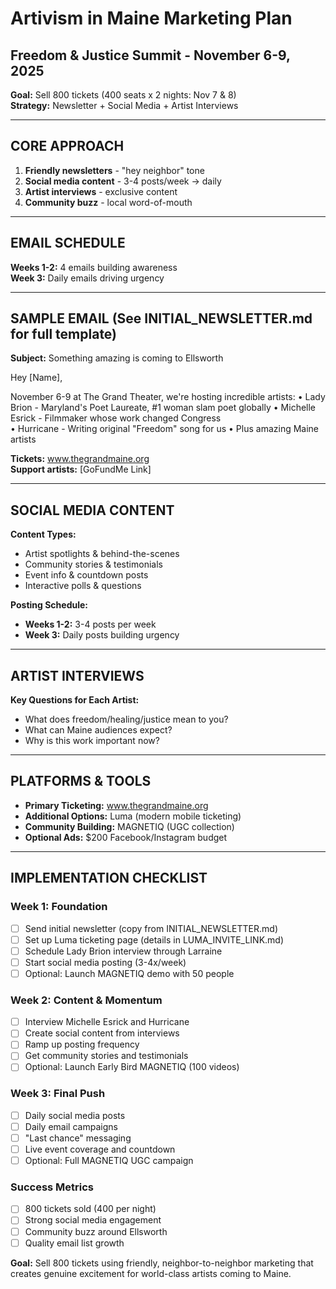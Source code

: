# Artivism in Maine Marketing Plan
## Freedom & Justice Summit - November 6-9, 2025

**Goal:** Sell 800 tickets (400 seats x 2 nights: Nov 7 & 8)  
**Strategy:** Newsletter + Social Media + Artist Interviews

---

## **CORE APPROACH**

1. **Friendly newsletters** - "hey neighbor" tone
2. **Social media content** - 3-4 posts/week → daily
3. **Artist interviews** - exclusive content
4. **Community buzz** - local word-of-mouth

---

## **EMAIL SCHEDULE**

**Weeks 1-2:** 4 emails building awareness  
**Week 3:** Daily emails driving urgency

---

## **SAMPLE EMAIL (See INITIAL_NEWSLETTER.md for full template)**

**Subject:** Something amazing is coming to Ellsworth

Hey [Name],

November 6-9 at The Grand Theater, we're hosting incredible artists:
• Lady Brion - Maryland's Poet Laureate, #1 woman slam poet globally
• Michelle Esrick - Filmmaker whose work changed Congress  
• Hurricane - Writing original "Freedom" song for us
• Plus amazing Maine artists

**Tickets:** www.thegrandmaine.org  
**Support artists:** [GoFundMe Link]

---

## **SOCIAL MEDIA CONTENT**

**Content Types:**
- Artist spotlights & behind-the-scenes
- Community stories & testimonials  
- Event info & countdown posts
- Interactive polls & questions

**Posting Schedule:**
- **Weeks 1-2:** 3-4 posts per week
- **Week 3:** Daily posts building urgency

---

## **ARTIST INTERVIEWS**

**Key Questions for Each Artist:**
- What does freedom/healing/justice mean to you?
- What can Maine audiences expect?
- Why is this work important now?

---

## **PLATFORMS & TOOLS**

- **Primary Ticketing:** www.thegrandmaine.org
- **Additional Options:** Luma (modern mobile ticketing)
- **Community Building:** MAGNETIQ (UGC collection)
- **Optional Ads:** $200 Facebook/Instagram budget

---

## **IMPLEMENTATION CHECKLIST**

### **Week 1: Foundation**
- [ ] Send initial newsletter (copy from INITIAL_NEWSLETTER.md)
- [ ] Set up Luma ticketing page (details in LUMA_INVITE_LINK.md)
- [ ] Schedule Lady Brion interview through Larraine
- [ ] Start social media posting (3-4x/week)
- [ ] Optional: Launch MAGNETIQ demo with 50 people

### **Week 2: Content & Momentum**
- [ ] Interview Michelle Esrick and Hurricane
- [ ] Create social content from interviews
- [ ] Ramp up posting frequency
- [ ] Get community stories and testimonials
- [ ] Optional: Launch Early Bird MAGNETIQ (100 videos)

### **Week 3: Final Push**
- [ ] Daily social media posts
- [ ] Daily email campaigns
- [ ] "Last chance" messaging
- [ ] Live event coverage and countdown
- [ ] Optional: Full MAGNETIQ UGC campaign

### **Success Metrics**
- [ ] 800 tickets sold (400 per night)
- [ ] Strong social media engagement
- [ ] Community buzz around Ellsworth
- [ ] Quality email list growth

**Goal:** Sell 800 tickets using friendly, neighbor-to-neighbor marketing that creates genuine excitement for world-class artists coming to Maine.
